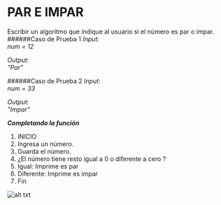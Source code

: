 # PAR E IMPAR
Escribir un algoritmo que indique al usuario si el número es par o impar.
######Caso de Prueba 1
_Input:_     
_num = 12_

_Output:_   
_"Par"_

######Caso de Prueba 2
_Input:_    
_num = 33_

_Output:_   
_"Impar"_

___Completando la función___

1. INICIO
2. Ingresa un número.
3. Guarda el número.
4. ¿El número tiene resto igual a 0 o diferente a cero ?
5. Igual: Imprime es par
6. Diferente: Imprime es impar
7. Fin

![alt txt]()
